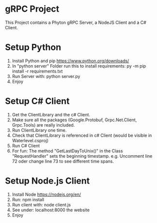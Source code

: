 # gRPC Project

This Project contains a Phyton gRPC Server, a NodeJS Client and a C# Client. 

# Setup Python

1. Install Python and pip https://www.python.org/downloads/
2. In "python server" Folder run this to install requirements: py -m pip install -r requirements.txt
3. Run Server with: python server.py
4. Enjoy

# Setup C# Client

1. Get the ClientLibrary and the c# Client.
2. Make sure all the packages (Google.Protobuf, Grpc.Net.Client, Grpc.Tools) are really included.
3. Run ClientLibrary one time.
4. Check that ClientLibrary is referenced in c# Client (would be visible in Waterlevel.csproj)
5. Run C# Client
6. For fun: The method "GetLastDayToUnix()" in the Class "RequestHandler" sets the beginning timestamp. e.g. Uncomment line 72 oder change line 73 to see different time spans.

# Setup Node.js Client

1. Install Node https://nodejs.org/en/
2. Run: npm install
3. Run client with: node client.js
4. See under: localhost:8000 the website
5. Enjoy
